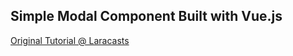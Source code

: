 ## Simple Modal Component Built with Vue.js

[Original Tutorial @ Laracasts](https://laracasts.com/series/learn-vue-2-step-by-step/episodes/10)
